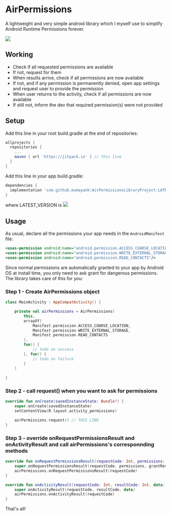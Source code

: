 # AirPermissions 

A lightweight and very simple android library which I myself use to simplify Android Runtime Permissions forever.

[![](https://jitpack.io/v/mumayank/AirPermissionsLibraryProject.svg)](https://jitpack.io/#mumayank/AirPermissionsLibraryProject)

## Working
- Check if all requested permissions are available
- If not, request for them
- When results arrive, check if all permissions are now available
- If not, and if any permission is permanently denied, open app settings and request user to provide the permission
- When user returns to the activity, check if all permissions are now available
- If still not, inform the dev that required permission(s) were not provided

## Setup
Add this line in your root build.gradle at the end of repositories:

```gradle
allprojects {
  repositories {
    ...
    maven { url 'https://jitpack.io' } // this line
  }
}
  ```
Add this line in your app build.gradle:
```gradle
dependencies {
  implementation 'com.github.mumayank:AirPermissionsLibraryProject:LATEST_VERSION' // this line
}
```
where LATEST_VERSION is [![](https://jitpack.io/v/mumayank/AirPermissionsLibraryProject.svg)](https://jitpack.io/#mumayank/AirPermissionsLibraryProject)

## Usage

As usual, declare all the permissions your app needs in the `AndroidManifest` file:
```xml
<uses-permission android:name="android.permission.ACCESS_COARSE_LOCATION"/>     <!-- just an example -->
<uses-permission android:name="android.permission.WRITE_EXTERNAL_STORAGE"/>     <!-- just an example -->
<uses-permission android:name="android.permission.READ_CONTACTS"/>              <!-- just an example -->
```

Since normal permissions are automatically granted to your app by Android OS at install time, you only need to ask grant for dangerous permissions. The library takes care of this for you:

### Step 1 - Create AirPermissions object
```kotlin
class MainActivity : AppCompatActivity() {

    private val airPermissions = AirPermissions(
        this,
        arrayOf(
            Manifest.permission.ACCESS_COARSE_LOCATION,
            Manifest.permission.WRITE_EXTERNAL_STORAGE,
            Manifest.permission.READ_CONTACTS
        ),
        fun() {
            // todo on success
        }, fun() {
            // todo on failure
        }
    )
    
}
```

### Step 2 - call request() when you want to ask for permissions
```kotlin
override fun onCreate(savedInstanceState: Bundle?) {
    super.onCreate(savedInstanceState)
    setContentView(R.layout.activity_permissions)

    airPermissions.request() // THIS LINE
}
```

### Step 3 - override onRequestPermissionsResult and onActivityResult and call airPermissions's corresponnding methods
```kotlin
override fun onRequestPermissionsResult(requestCode: Int, permissions: Array<out String>, grantResults: IntArray) {
    super.onRequestPermissionsResult(requestCode, permissions, grantResults)
    airPermissions.onRequestPermissionsResult(requestCode)
}

override fun onActivityResult(requestCode: Int, resultCode: Int, data: Intent?) {
    super.onActivityResult(requestCode, resultCode, data)
    airPermissions.onActivityResult(requestCode)
}
```

That's all!
